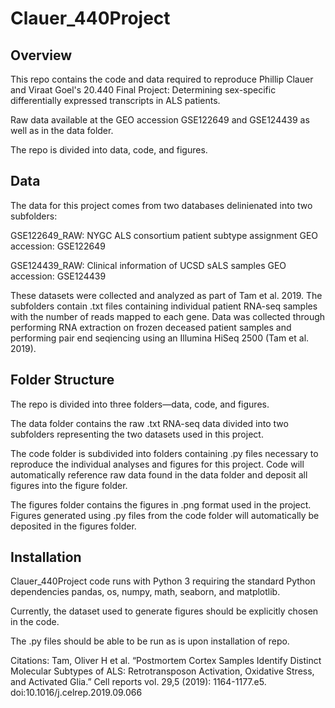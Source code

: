 # Clauer_440Project

Overview
------------------------------------
This repo contains the code and data required to reproduce Phillip Clauer and Viraat Goel's 20.440 Final Project: Determining sex-specific differentially expressed transcripts in ALS patients.

Raw data available at the GEO accession GSE122649 and GSE124439 as well as in the data folder.

The repo is divided into data, code, and figures.

Data
------------------------------------
The data for this project comes from two databases delinienated into two subfolders: 

  GSE122649_RAW: NYGC ALS consortium patient subtype assignment GEO accession: GSE122649
  
  GSE124439_RAW: Clinical information of UCSD sALS samples GEO accession: GSE124439
  
These datasets were collected and analyzed as part of Tam et al. 2019. The subfolders contain .txt files containing individual patient RNA-seq samples with the number of reads mapped to each gene. Data was collected through performing RNA extraction on frozen deceased patient samples and performing pair end seqiencing using an Illumina HiSeq 2500 (Tam et al. 2019). 

Folder Structure
------------------------------------
The repo is divided into three folders—data, code, and figures. 

The data folder contains the raw .txt RNA-seq data divided into two subfolders representing the two datasets used in this project. 

The code folder is subdivided into folders containing .py files necessary to reproduce the individual analyses and figures for this project. Code will automatically reference raw data found in the data folder and deposit all figures into the figure folder.

The figures folder contains the figures in .png format used in the project. Figures generated using .py files from the code folder will automatically be deposited in the figures folder. 

Installation
------------------------------------
Clauer_440Project code runs with Python 3 requiring the standard Python dependencies pandas, os, numpy, math, seaborn, and matplotlib. 

Currently, the dataset used to generate figures should be explicitly chosen in the code. 

The .py files should be able to be run as is upon installation of repo.

Citations:
Tam, Oliver H et al. “Postmortem Cortex Samples Identify Distinct Molecular Subtypes of ALS: Retrotransposon Activation, Oxidative Stress, and Activated Glia.” Cell reports vol. 29,5 (2019): 1164-1177.e5. doi:10.1016/j.celrep.2019.09.066
